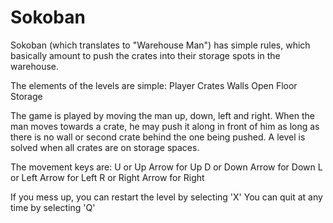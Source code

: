 # Sokoban

Sokoban (which translates to "Warehouse Man") has simple rules, which basically amount to push the crates into 
their storage spots in the warehouse. 

The elements of the levels are simple: Player
                                       Crates
									   Walls
									   Open Floor
									   Storage
									   
The game is played by moving the man up, down, left and right. When the man moves towards a crate, he may push it 
along in front of him as long as there is no wall or second crate behind the one being pushed. A level is solved 
when all crates are on storage spaces.

The movement keys are: U or Up Arrow for Up
					   D or Down Arrow for Down
					   L or Left Arrow for Left
					   R or Right Arrow for Right
					   
If you mess up, you can restart the level by selecting 'X'
You can quit at any time by selecting 'Q'
